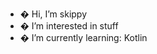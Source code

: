 - � Hi, I’m skippy
- � I’m interested in stuff
- � I’m currently learning: Kotlin



<!---
skippywastaken/skippywastaken is a ✨ special ✨ repository because its `README.md` (this file) appears on your GitHub profile.
You can click the Preview link to take a look at your changes.
--->

